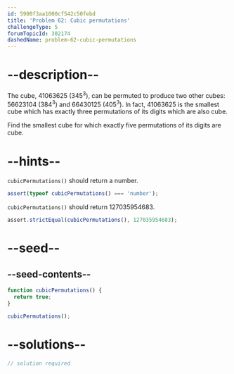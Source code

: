 ```yaml
---
id: 5900f3aa1000cf542c50febd
title: 'Problem 62: Cubic permutations'
challengeType: 5
forumTopicId: 302174
dashedName: problem-62-cubic-permutations
---
```


# --description--

The cube, 41063625 (345<sup>3</sup>), can be permuted to produce two other cubes: 56623104 (384<sup>3</sup>) and 66430125 (405<sup>3</sup>). In fact, 41063625 is the smallest cube which has exactly three permutations of its digits which are also cube.

Find the smallest cube for which exactly five permutations of its digits are cube.

# --hints--

`cubicPermutations()` should return a number.

```js
assert(typeof cubicPermutations() === 'number');
```

`cubicPermutations()` should return 127035954683.

```js
assert.strictEqual(cubicPermutations(), 127035954683);
```

# --seed--

## --seed-contents--

```js
function cubicPermutations() {
  return true;
}

cubicPermutations();
```

# --solutions--

```js
// solution required
```
